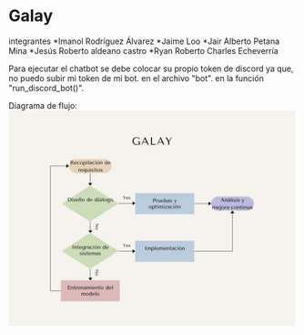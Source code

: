 # Galay
integrantes
*Imanol Rodríguez Álvarez
*Jaime Loo
*Jair Alberto Petana Mina
*Jesús Roberto aldeano castro
*Ryan Roberto Charles Echeverría


Para ejecutar el chatbot se debe colocar su propio token de discord ya que, no puedo subir mi token de mi bot. en el archivo "bot". en la función "run_discord_bot()".


Diagrama de flujo:
![Image text](https://github.com/Profe-Jose-Burgos/Galay/blob/main/Diagrama%20de%20proceso.jpg)

